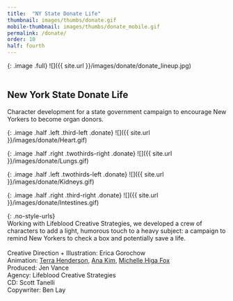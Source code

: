 ```yaml
---
title:  "NY State Donate Life"
thumbnail: images/thumbs/donate.gif
mobile-thumbnail: images/thumbs/donate_mobile.gif
permalink: /donate/
order: 10
half: fourth
---
```

{: .image .full}
![]({{ site.url }}/images/donate/donate_lineup.jpg)
<br/>
<br/>

## **New York State Donate Life**

Character development for a state government campaign to encourage New Yorkers to become organ donors.<br/>

{: .image .half .left .third-left .donate}
![]({{ site.url }}/images/donate/Heart.gif)

{: .image .half .right .twothirds-right .donate}
![]({{ site.url }}/images/donate/Lungs.gif)

{: .image .half .left .twothirds-left .donate}
![]({{ site.url }}/images/donate/Kidneys.gif)

{: .image .half .right .third-right .donate}
![]({{ site.url }}/images/donate/Intestines.gif)


{: .no-style-urls}
<br/>
Working with Lifeblood Creative Strategies, we developed a crew of characters to add a light, humorous touch to a heavy subject: a campaign to remind New Yorkers to check a box and potentially save a life.
<br/>
<br/>
Creative Direction + Illustration: Erica Gorochow <br/>
Animation: [Terra Henderson](http://terrahenderson.com), [Ana Kim](http://www.anajkim.com/), [Michelle Higa Fox](http://slanted.studio) <br/>
Produced: Jen Vance <br/>
Agency: Lifeblood Creative Strategies <br/>
CD: Scott Tanelli <br/>
Copywriter: Ben Lay <br/>
